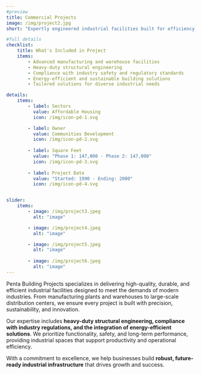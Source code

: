 ```yaml
---
#preview
title: Commercial Projects
image: /img/project2.jpg
short: "Expertly engineered industrial facilities built for efficiency, durability, and high performance."

#full details
checklist:
    title: What's Included in Project
    items:
        - Advanced manufacturing and warehouse facilities
        - Heavy-duty structural engineering
        - Compliance with industry safety and regulatory standards
        - Energy-efficient and sustainable building solutions
        - Tailored solutions for diverse industrial needs

details:
    items:
        - label: Sectors
          value: Affordable Housing
          icon: /img/icon-pd-1.svg

        - label: Owner
          value: Communities Development
          icon: /img/icon-pd-2.svg
        
        - label: Square Feet
          value: "Phase 1: 147,000 - Phase 2: 147,000"
          icon: /img/icon-pd-3.svg
        
        - label: Project Date
          value: "Started: 1990 - Ending: 2000"
          icon: /img/icon-pd-4.svg


slider: 
    items:
        - image: /img/project3.jpeg
          alt: "image"

        - image: /img/project4.jpeg
          alt: "image"

        - image: /img/project5.jpeg
          alt: "image"
        
        - image: /img/project6.jpeg
          alt: "image"
---
```


Penta Building Projects specializes in delivering high-quality, durable, and efficient industrial facilities designed to meet the demands of modern industries. From manufacturing plants and warehouses to large-scale distribution centers, we ensure every project is built with precision, sustainability, and innovation.

Our expertise includes **heavy-duty structural engineering, compliance with industry regulations, and the integration of energy-efficient solutions**. We prioritize functionality, safety, and long-term performance, providing industrial spaces that support productivity and operational efficiency.

With a commitment to excellence, we help businesses build **robust, future-ready industrial infrastructure** that drives growth and success.